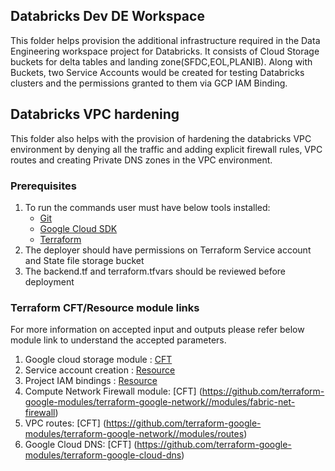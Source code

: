 ## Databricks Dev DE Workspace ##

This folder helps provision the additional infrastructure required in the Data Engineering workspace project for Databricks. It consists of Cloud Storage buckets for delta tables and landing zone(SFDC,EOL,PLANIB). Along with Buckets, two Service Accounts would be created for testing Databricks clusters and the permissions granted to them via GCP IAM Binding.


## Databricks VPC hardening ##

This folder also helps with the provision of hardening the databricks VPC environment by denying all the traffic and adding explicit firewall rules, VPC routes and creating Private DNS zones in the VPC environment.


### Prerequisites ###
1. To run the commands user must have below tools installed:
    - [Git](https://git-scm.com/downloads)
    - [Google Cloud SDK](https://cloud.google.com/sdk/docs/install)
    - [Terraform](https://www.terraform.io/downloads.html)
2. The deployer should have permissions on Terraform Service account and State file storage bucket
3. The backend.tf and terraform.tfvars should be reviewed before deployment

### Terraform CFT/Resource module links ###
For more information on accepted input and outputs please refer below module link to understand the accepted parameters.

1. Google cloud storage module : [CFT](https://github.com/terraform-google-modules/cloud-foundation-fabric/tree/master/modules/gcs)
2. Service account creation : [Resource](https://registry.terraform.io/providers/hashicorp/google/latest/docs/resources/google_service_account)
3. Project IAM bindings : [Resource](https://registry.terraform.io/providers/hashicorp/google/latest/docs/resources/google_project_iam)
4. Compute Network Firewall module: [CFT] (https://github.com/terraform-google-modules/terraform-google-network//modules/fabric-net-firewall)
5. VPC routes: [CFT] (https://github.com/terraform-google-modules/terraform-google-network//modules/routes)
6. Google Cloud DNS: [CFT] (https://github.com/terraform-google-modules/terraform-google-cloud-dns)

